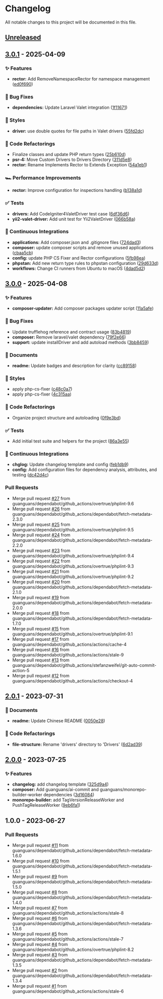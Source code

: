 <!--- BEGIN HEADER -->
# Changelog

All notable changes to this project will be documented in this file.
<!--- END HEADER -->

<a name="unreleased"></a>
## [Unreleased]


<a name="3.0.1"></a>
## [3.0.1] - 2025-04-09
### ✨ Features
- **rector:** Add RemoveNamespaceRector for namespace management ([ed0f690](https://github.com/guanguans/valet-drivers/commit/ed0f690))

### 🐞 Bug Fixes
- **dependencies:** Update Laravel Valet integration ([1f11671](https://github.com/guanguans/valet-drivers/commit/1f11671))

### 🎨 Styles
- **driver:** use double quotes for file paths in Valet drivers ([55fd2dc](https://github.com/guanguans/valet-drivers/commit/55fd2dc))

### 💅 Code Refactorings
- Finalize classes and update PHP return types ([25b610d](https://github.com/guanguans/valet-drivers/commit/25b610d))
- **psr-4:** Move Custom Drivers to Drivers Directory ([311d5e8](https://github.com/guanguans/valet-drivers/commit/311d5e8))
- **rector:** Rename Implements Rector to Extends Exception ([54a1eb1](https://github.com/guanguans/valet-drivers/commit/54a1eb1))

### 🏎 Performance Improvements
- **rector:** Improve configuration for inspections handling ([b138a1d](https://github.com/guanguans/valet-drivers/commit/b138a1d))

### ✅ Tests
- **drivers:** Add CodeIgniter4ValetDriver test case ([6df36d6](https://github.com/guanguans/valet-drivers/commit/6df36d6))
- **yii2-valet-driver:** Add unit test for Yii2ValetDriver ([066b58a](https://github.com/guanguans/valet-drivers/commit/066b58a))

### 🤖 Continuous Integrations
- **applications:** Add composer.json and .gitignore files ([724dad3](https://github.com/guanguans/valet-drivers/commit/724dad3))
- **composer:** update composer scripts and remove unused applications ([cbaa5cb](https://github.com/guanguans/valet-drivers/commit/cbaa5cb))
- **config:** update PHP CS Fixer and Rector configurations ([5fb98ea](https://github.com/guanguans/valet-drivers/commit/5fb98ea))
- **phpstan:** Add new return type rules to phpstan configuration ([29d633d](https://github.com/guanguans/valet-drivers/commit/29d633d))
- **workflows:** Change CI runners from Ubuntu to macOS ([4dad5d2](https://github.com/guanguans/valet-drivers/commit/4dad5d2))


<a name="3.0.0"></a>
## [3.0.0] - 2025-04-08
### ✨ Features
- **composer-updater:** Add composer packages updater script ([11a5afe](https://github.com/guanguans/valet-drivers/commit/11a5afe))

### 🐞 Bug Fixes
- Update trufflehog reference and contract usage ([83b4819](https://github.com/guanguans/valet-drivers/commit/83b4819))
- **composer:** Remove laravel/valet dependency ([79f2e66](https://github.com/guanguans/valet-drivers/commit/79f2e66))
- **support:** update installDriver and add autoload methods ([3bb8459](https://github.com/guanguans/valet-drivers/commit/3bb8459))

### 📖 Documents
- **readme:** Update badges and description for clarity ([cc89158](https://github.com/guanguans/valet-drivers/commit/cc89158))

### 🎨 Styles
- apply php-cs-fixer ([c48c0a7](https://github.com/guanguans/valet-drivers/commit/c48c0a7))
- apply php-cs-fixer ([4c315aa](https://github.com/guanguans/valet-drivers/commit/4c315aa))

### 💅 Code Refactorings
- Organize project structure and autoloading ([0f9e3bd](https://github.com/guanguans/valet-drivers/commit/0f9e3bd))

### ✅ Tests
- Add initial test suite and helpers for the project ([86a3e55](https://github.com/guanguans/valet-drivers/commit/86a3e55))

### 🤖 Continuous Integrations
- **chglog:** Update changelog template and config ([feb1db9](https://github.com/guanguans/valet-drivers/commit/feb1db9))
- **config:** Add configuration files for dependency analysis, attributes, and testing ([dc42d4c](https://github.com/guanguans/valet-drivers/commit/dc42d4c))

### Pull Requests
- Merge pull request [#27](https://github.com/guanguans/valet-drivers/issues/27) from guanguans/dependabot/github_actions/overtrue/phplint-9.6
- Merge pull request [#26](https://github.com/guanguans/valet-drivers/issues/26) from guanguans/dependabot/github_actions/dependabot/fetch-metadata-2.3.0
- Merge pull request [#25](https://github.com/guanguans/valet-drivers/issues/25) from guanguans/dependabot/github_actions/overtrue/phplint-9.5
- Merge pull request [#24](https://github.com/guanguans/valet-drivers/issues/24) from guanguans/dependabot/github_actions/dependabot/fetch-metadata-2.2.0
- Merge pull request [#23](https://github.com/guanguans/valet-drivers/issues/23) from guanguans/dependabot/github_actions/overtrue/phplint-9.4
- Merge pull request [#22](https://github.com/guanguans/valet-drivers/issues/22) from guanguans/dependabot/github_actions/overtrue/phplint-9.3
- Merge pull request [#21](https://github.com/guanguans/valet-drivers/issues/21) from guanguans/dependabot/github_actions/overtrue/phplint-9.2
- Merge pull request [#20](https://github.com/guanguans/valet-drivers/issues/20) from guanguans/dependabot/github_actions/dependabot/fetch-metadata-2.1.0
- Merge pull request [#19](https://github.com/guanguans/valet-drivers/issues/19) from guanguans/dependabot/github_actions/dependabot/fetch-metadata-2.0.0
- Merge pull request [#18](https://github.com/guanguans/valet-drivers/issues/18) from guanguans/dependabot/github_actions/dependabot/fetch-metadata-1.7.0
- Merge pull request [#15](https://github.com/guanguans/valet-drivers/issues/15) from guanguans/dependabot/github_actions/overtrue/phplint-9.1
- Merge pull request [#17](https://github.com/guanguans/valet-drivers/issues/17) from guanguans/dependabot/github_actions/actions/cache-4
- Merge pull request [#16](https://github.com/guanguans/valet-drivers/issues/16) from guanguans/dependabot/github_actions/actions/stale-9
- Merge pull request [#13](https://github.com/guanguans/valet-drivers/issues/13) from guanguans/dependabot/github_actions/stefanzweifel/git-auto-commit-action-5
- Merge pull request [#12](https://github.com/guanguans/valet-drivers/issues/12) from guanguans/dependabot/github_actions/actions/checkout-4


<a name="2.0.1"></a>
## [2.0.1] - 2023-07-31
### 📖 Documents
- **readme:** Update Chinese README ([0050e28](https://github.com/guanguans/valet-drivers/commit/0050e28))

### 💅 Code Refactorings
- **file-structure:** Rename 'drivers' directory to 'Drivers' ([6d2ad39](https://github.com/guanguans/valet-drivers/commit/6d2ad39))


<a name="2.0.0"></a>
## [2.0.0] - 2023-07-25
### ✨ Features
- **changelog:** add changelog template ([325d9a4](https://github.com/guanguans/valet-drivers/commit/325d9a4))
- **composer:** Add guanguans/ai-commit and guanguans/monorepo-builder-worker dependencies ([3d16084](https://github.com/guanguans/valet-drivers/commit/3d16084))
- **monorepo-builder:** add TagVersionReleaseWorker and PushTagReleaseWorker ([9eb6fa1](https://github.com/guanguans/valet-drivers/commit/9eb6fa1))


<a name="1.0.0"></a>
## 1.0.0 - 2023-06-27
### Pull Requests
- Merge pull request [#11](https://github.com/guanguans/valet-drivers/issues/11) from guanguans/dependabot/github_actions/dependabot/fetch-metadata-1.6.0
- Merge pull request [#10](https://github.com/guanguans/valet-drivers/issues/10) from guanguans/dependabot/github_actions/dependabot/fetch-metadata-1.5.1
- Merge pull request [#9](https://github.com/guanguans/valet-drivers/issues/9) from guanguans/dependabot/github_actions/dependabot/fetch-metadata-1.5.0
- Merge pull request [#8](https://github.com/guanguans/valet-drivers/issues/8) from guanguans/dependabot/github_actions/dependabot/fetch-metadata-1.4.0
- Merge pull request [#7](https://github.com/guanguans/valet-drivers/issues/7) from guanguans/dependabot/github_actions/actions/stale-8
- Merge pull request [#6](https://github.com/guanguans/valet-drivers/issues/6) from guanguans/dependabot/github_actions/dependabot/fetch-metadata-1.3.6
- Merge pull request [#5](https://github.com/guanguans/valet-drivers/issues/5) from guanguans/dependabot/github_actions/actions/stale-7
- Merge pull request [#4](https://github.com/guanguans/valet-drivers/issues/4) from guanguans/dependabot/github_actions/overtrue/phplint-8.2
- Merge pull request [#3](https://github.com/guanguans/valet-drivers/issues/3) from guanguans/dependabot/github_actions/dependabot/fetch-metadata-1.3.5
- Merge pull request [#2](https://github.com/guanguans/valet-drivers/issues/2) from guanguans/dependabot/github_actions/dependabot/fetch-metadata-1.3.4
- Merge pull request [#1](https://github.com/guanguans/valet-drivers/issues/1) from guanguans/dependabot/github_actions/actions/stale-6


[Unreleased]: https://github.com/guanguans/valet-drivers/compare/3.0.1...HEAD
[3.0.1]: https://github.com/guanguans/valet-drivers/compare/3.0.0...3.0.1
[3.0.0]: https://github.com/guanguans/valet-drivers/compare/2.0.1...3.0.0
[2.0.1]: https://github.com/guanguans/valet-drivers/compare/2.0.0...2.0.1
[2.0.0]: https://github.com/guanguans/valet-drivers/compare/1.0.0...2.0.0

